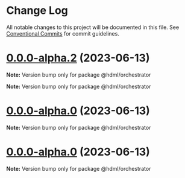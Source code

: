 # Change Log

All notable changes to this project will be documented in this file.
See [Conventional Commits](https://conventionalcommits.org) for commit guidelines.

# [0.0.0-alpha.2](https://github.com/hdml-github/hdml/compare/v0.0.0-alpha.1...v0.0.0-alpha.2) (2023-06-13)

**Note:** Version bump only for package @hdml/orchestrator

**Note:** Version bump only for package @hdml/orchestrator

# [0.0.0-alpha.0](https://github.com/hdml-github/hdml/compare/v0.0.0-alpha.1...v0.0.0-alpha.0) (2023-06-13)

**Note:** Version bump only for package @hdml/orchestrator

# [0.0.0-alpha.0](https://github.com/hdml-github/hdml/compare/v0.0.0-alpha.1...v0.0.0-alpha.0) (2023-06-13)

**Note:** Version bump only for package @hdml/orchestrator
